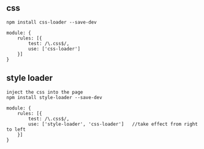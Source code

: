 ## css
    npm install css-loader --save-dev

    module: {
        rules: [{
            test: /\.css$/,
            use: ['css-loader']
        }]
    }

## style loader
    inject the css into the page
    npm install style-loader --save-dev

    module: {
        rules: [{
            test: /\.css$/,
            use: ['style-loader', 'css-loader']   //take effect from right to left
        }]
    }